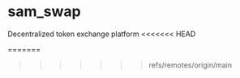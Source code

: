 # sam_swap
Decentralized token exchange platform
<<<<<<< HEAD

=======
>>>>>>> refs/remotes/origin/main
